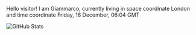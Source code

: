 Hello visitor! I am Giammarco, currently living in space coordinate London and time coordinate Friday, 18 December, 06:04 GMT

![GitHub Stats](https://github-readme-stats.vercel.app/api?username=grcasanova)
